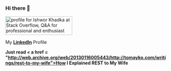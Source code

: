 ### Hi there 👋

<!--
**IshworKhadka/IshworKhadka** is a ✨ _special_ ✨ repository because its `README.md` (this file) appears on your GitHub profile.

Here are some ideas to get you started:

- 🔭 I’m currently working on ...
- 🌱 I’m currently learning ...
- 👯 I’m looking to collaborate on ...
- 🤔 I’m looking for help with ...
- 💬 Ask me about ...
- 📫 How to reach me: ...
- 😄 Pronouns: ...
- ⚡ Fun fact: ...


-->

<a href="https://stackoverflow.com/users/4710512/ishwor-khadka"><img src="https://stackoverflow.com/users/flair/4710512.png" width="208" height="58" alt="profile for Ishwor Khadka at Stack Overflow, Q&amp;A for professional and enthusiast programmers" title="profile for Ishwor Khadka at Stack Overflow, Q&amp;A for professional and enthusiast programmers"></a>

My <b><a href = "https://www.linkedin.com/in/eshwor-khadka/">LinkedIn</a></b> Profile

<b>Just read < a href = "http://web.archive.org/web/20130116005443/http://tomayko.com/writings/rest-to-my-wife">How I Explained REST to My Wife</a></b>
